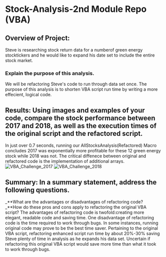 # Stock-Analysis-2nd Module Repo (VBA)

## Overview of Project:
Steve is researching stock return data for a numberof green energy stocktickers and he would like to expand his date set to include the entire stock market.

### Explain the purpose of this analysis.
We will be refactoring Steve's code to run through data set once. The purpose of this analysis is to shorten VBA script run time by writing a more effecient, logical code. 

## Results: Using images and examples of your code, compare the stock performance between 2017 and 2018, as well as the execution times of the original script and the refactored script.
In just over 0.7 seconds, running our AllStocksAnalysis(Refactored) Macro concludes 2017 was exponentially more profitable for these 12 green energy stock while 2018 was not. The critical diffenece between original and refactored code is the implementation of additional arrays.
![VBA_Challenge_2017](https://user-images.githubusercontent.com/80009944/116812173-5694ef80-ab1b-11eb-907a-6d5eac22735b.png)
![VBA_Challenge_2018](https://user-images.githubusercontent.com/80009944/116812183-5e549400-ab1b-11eb-9c2a-d2a33827060c.png)



## Summary: In a summary statement, address the following questions.
_**What are the advantages or disadvantages of refactoring code?
_**How do these pros and cons apply to refactoring the original VBA script?
The advantages of refactoring code is twofold:creating more elegant, readable code and saving time. One disadvantage of refactoring code is the time required to work through bugs.
In some instances, running original code may prove to be the best time saver.
Pertaining to the original VBA script, refactoring enhanced script run time by about 20%-30% saving Steve plenty of time in analysis as he expands his data set. Uncertain if refactoring this original VBA script would save more time than what it took to work through bugs.

